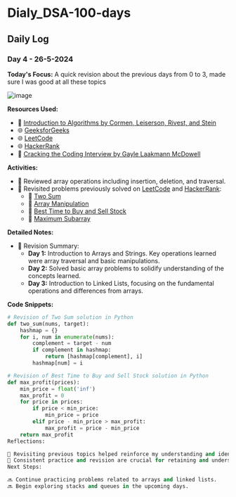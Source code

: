 # Dialy_DSA-100-days

## Daily Log

### Day 4 - 26-5-2024

**Today's Focus:** A quick revision about the previous days from 0 to 3, made sure I was good at all these topics

![image](https://github.com/ajaykr2712/Dialy_DSA-100-days/assets/112938234/39f438e5-34cf-4bef-be7b-6dcaf85b609a)


**Resources Used:**
- 📖 <a href="https://www.amazon.com/Introduction-Algorithms-3rd-MIT-Press/dp/0262033844">Introduction to Algorithms by Cormen, Leiserson, Rivest, and Stein</a>
- 🌐 <a href="https://www.geeksforgeeks.org/">GeeksforGeeks</a>
- 🌐 <a href="https://leetcode.com/">LeetCode</a>
- 🌐 <a href="https://www.hackerrank.com/">HackerRank</a>
- 📖 <a href="https://www.amazon.com/Cracking-Coding-Interview-Programming-Questions/dp/0984782850">Cracking the Coding Interview by Gayle Laakmann McDowell</a>

**Activities:**
- 📝 Reviewed array operations including insertion, deletion, and traversal.
- 📌 Revisited problems previously solved on <a href="https://leetcode.com/">LeetCode</a> and <a href="https://www.hackerrank.com/">HackerRank</a>:
  - 🔗 <a href="https://leetcode.com/problems/two-sum/">Two Sum</a>
  - 🔗 <a href="https://www.hackerrank.com/challenges/crush/problem">Array Manipulation</a>
  - 🔗 <a href="https://leetcode.com/problems/best-time-to-buy-and-sell-stock/">Best Time to Buy and Sell Stock</a>
  - 🔗 <a href="https://leetcode.com/problems/maximum-subarray/">Maximum Subarray</a>

**Detailed Notes:**
- 📝 Revision Summary:
  - **Day 1:** Introduction to Arrays and Strings. Key operations learned were array traversal and basic manipulations.
  - **Day 2:** Solved basic array problems to solidify understanding of the concepts learned.
  - **Day 3:** Introduction to Linked Lists, focusing on the fundamental operations and differences from arrays.

**Code Snippets:**
```python
# Revision of Two Sum solution in Python
def two_sum(nums, target):
    hashmap = {}
    for i, num in enumerate(nums):
        complement = target - num
        if complement in hashmap:
            return [hashmap[complement], i]
        hashmap[num] = i

# Revision of Best Time to Buy and Sell Stock solution in Python
def max_profit(prices):
    min_price = float('inf')
    max_profit = 0
    for price in prices:
        if price < min_price:
            min_price = price
        elif price - min_price > max_profit:
            max_profit = price - min_price
    return max_profit
Reflections:

🤔 Revisiting previous topics helped reinforce my understanding and identify areas where I needed further practice.
🚀 Consistent practice and revision are crucial for retaining and understanding complex concepts.
Next Steps:

🔜 Continue practicing problems related to arrays and linked lists.
🔜 Begin exploring stacks and queues in the upcoming days.
